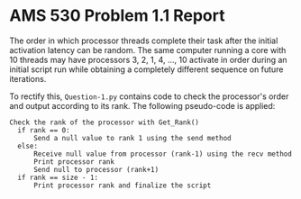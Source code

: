 # AMS 530 Problem 1.1 Report

The order in which processor threads complete their task after the initial activation latency can be random. The same computer running a core with 10 threads may have processors 3, 2, 1, 4, ..., 10 activate in order during an initial script run while obtaining a completely different sequence on future iterations.

To rectify this, `Question-1.py` contains code to check the processor's order and output according to its rank. The following pseudo-code is applied:

```pseudo
Check the rank of the processor with Get_Rank()
  if rank == 0:
      Send a null value to rank 1 using the send method
  else:
      Receive null value from processor (rank-1) using the recv method
      Print processor rank
      Send null to processor (rank+1)
  if rank == size - 1:
      Print processor rank and finalize the script
